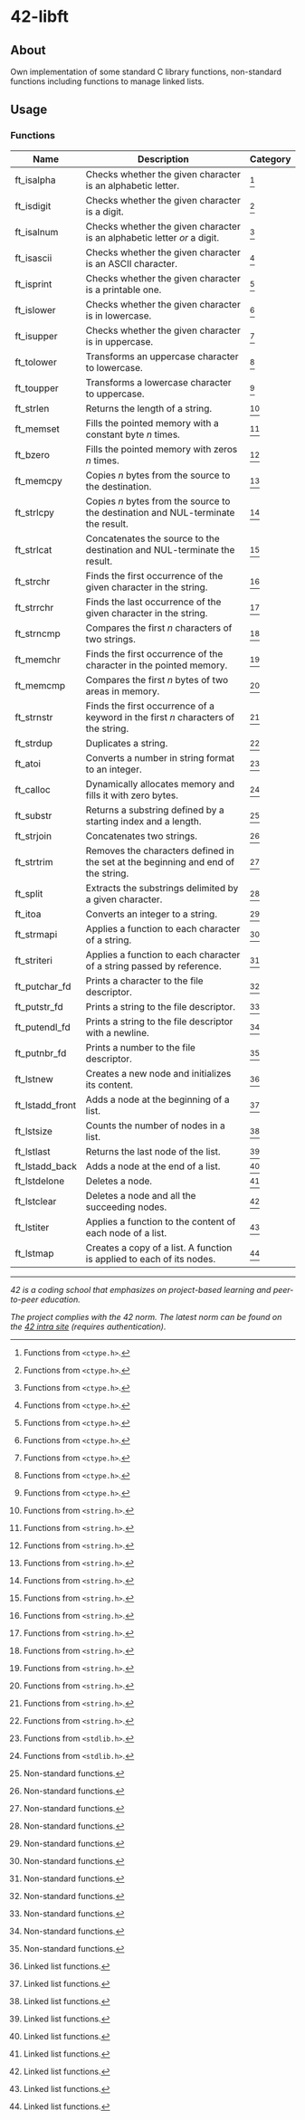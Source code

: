 # 42-libft

## About
Own implementation of some standard C library functions, non-standard functions including functions to manage linked lists.

<!--
## Getting started
### Prerequisites
### Installation
-->


## Usage

### Functions

|Name|Description|Category|
|---|---|---|
|ft_isalpha|Checks whether the given character is an alphabetic letter.|[^1]|
|ft_isdigit|Checks whether the given character is a digit.|[^1]|
|ft_isalnum|Checks whether the given character is an alphabetic letter *or* a digit.|[^1]|
|ft_isascii|Checks whether the given character is an ASCII character.|[^1]|
|ft_isprint|Checks whether the given character is a printable one.|[^1]|
|ft_islower|Checks whether the given character is in lowercase.|[^1]|
|ft_isupper|Checks whether the given character is in uppercase.|[^1]|
|ft_tolower|Transforms an uppercase character to lowercase.|[^1]|
|ft_toupper|Transforms a lowercase character to uppercase.|[^1]|
|ft_strlen|Returns the length of a string.|[^2]|
|ft_memset|Fills the pointed memory with a constant byte *n* times.|[^2]|
|ft_bzero|Fills the pointed memory with zeros *n* times.|[^2]|
|ft_memcpy|Copies *n* bytes from the source to the destination.|[^2]|
|ft_strlcpy|Copies *n* bytes from the source to the destination and NUL-terminate the result.|[^2]|
|ft_strlcat|Concatenates the source to the destination and NUL-terminate the result.|[^2]|
|ft_strchr|Finds the first occurrence of the given character in the string.|[^2]|
|ft_strrchr|Finds the last occurrence of the given character in the string.|[^2]|
|ft_strncmp|Compares the first *n* characters of two strings.|[^2]|
|ft_memchr|Finds the first occurrence of the character in the pointed memory.|[^2]|
|ft_memcmp|Compares the first *n* bytes of two areas in memory.|[^2]|
|ft_strnstr|Finds the first occurrence of a keyword in the first *n* characters of the string.|[^2]|
|ft_strdup|Duplicates a string.|[^2]|
|ft_atoi|Converts a number in string format to an integer.|[^3]|
|ft_calloc|Dynamically allocates memory and fills it with zero bytes.|[^3]|
|ft_substr|Returns a substring defined by a starting index and a length.|[^4]|
|ft_strjoin|Concatenates two strings.|[^4]|
|ft_strtrim|Removes the characters defined in the set at the beginning and end of the string.|[^4]|
|ft_split|Extracts the substrings delimited by a given character.|[^4]|
|ft_itoa|Converts an integer to a string.|[^4]|
|ft_strmapi|Applies a function to each character of a string.|[^4]|
|ft_striteri|Applies a function to each character of a string passed by reference.|[^4]|
|ft_putchar_fd|Prints a character to the file descriptor.|[^4]|
|ft_putstr_fd|Prints a string to the file descriptor.|[^4]|
|ft_putendl_fd|Prints a string to the file descriptor with a newline.|[^4]|
|ft_putnbr_fd|Prints a number to the file descriptor.|[^4]|
|ft_lstnew|Creates a new node and initializes its content.|[^5]|
|ft_lstadd_front|Adds a node at the beginning of a list.|[^5]|
|ft_lstsize|Counts the number of nodes in a list.|[^5]|
|ft_lstlast|Returns the last node of the list.|[^5]|
|ft_lstadd_back|Adds a node at the end of a list.|[^5]|
|ft_lstdelone|Deletes a node.|[^5]|
|ft_lstclear|Deletes a node and all the succeeding nodes.|[^5]|
|ft_lstiter|Applies a function to the content of each node of a list.|[^5]|
|ft_lstmap|Creates a copy of a list. A function is applied to each of its nodes.|[^5]|

[^1]: Functions from `<ctype.h>`.  
[^2]: Functions from `<string.h>`.  
[^3]: Functions from `<stdlib.h>`.  
[^4]: Non-standard functions.  
[^5]: Linked list functions.    

<!--## Roadmap-->
<!--## Contributing-->
<!--## License-->
<!--## Contact-->
<!--## Aknowledgements-->

---
*42 is a coding school that emphasizes on project-based learning and peer-to-peer education.*

*The project complies with the 42 norm. The latest norm can be found on the [42 intra site](https://meta.intra.42.fr/articles/the-norm-v4) (requires authentication)*.